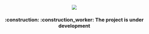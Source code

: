 <p align="center">
    <img src="assets/logo.png">
</p>

<h3><p align="center">:construction: :construction_worker: The project is under development</p></h3>

